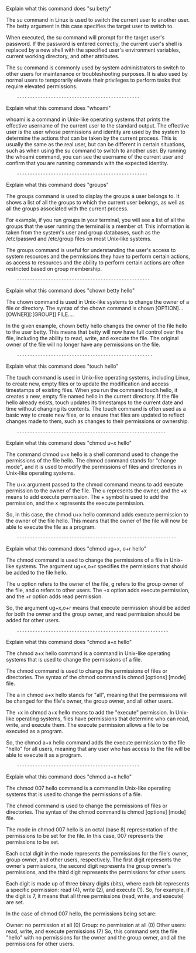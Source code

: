 Explain what this command does  "su betty"

The su command in Linux is used to switch the current user to another user. The betty argument in this case specifies the target user to switch to.

When executed, the su command will prompt for the target user's password. If the password is entered correctly, the current user's shell is replaced by a new shell with the specified user's environment variables, current working directory, and other attributes.

The su command is commonly used by system administrators to switch to other users for maintenance or troubleshooting purposes. It is also used by normal users to temporarily elevate their privileges to perform tasks that require elevated permissions.


		-----------------------------------------------


Explain what this command does  "whoami"

whoami is a command in Unix-like operating systems that prints the effective username of the current user to the standard output. The effective user is the user whose permissions and identity are used by the system to determine the actions that can be taken by the current process. This is usually the same as the real user, but can be different in certain situations, such as when using the su command to switch to another user. By running the whoami command, you can see the username of the current user and confirm that you are running commands with the expected identity.


		--------------------------------------------------


Explain what this command does  "groups"


The groups command is used to display the groups a user belongs to. It shows a list of all the groups to which the current user belongs, as well as all the groups associated with the current process.

For example, if you run groups in your terminal, you will see a list of all the groups that the user running the terminal is a member of. This information is taken from the system's user and group databases, such as the /etc/passwd and /etc/group files on most Unix-like systems.

The groups command is useful for understanding the user's access to system resources and the permissions they have to perform certain actions, as access to resources and the ability to perform certain actions are often restricted based on group membership.


		---------------------------------------------------



Explain what this command does  "chown betty hello"


The chown command is used in Unix-like systems to change the owner of a file or directory. The syntax of the chown command is chown [OPTION]... [OWNER][:[GROUP]] FILE....

In the given example, chown betty hello changes the owner of the file hello to the user betty. This means that betty will now have full control over the file, including the ability to read, write, and execute the file. The original owner of the file will no longer have any permissions on the file.


		----------------------------------------------------



Explain what this command does  "touch hello"


The touch command is used in Unix-like operating systems, including Linux, to create new, empty files or to update the modification and access timestamps of existing files. When you run the command touch hello, it creates a new, empty file named hello in the current directory. If the file hello already exists, touch updates its timestamps to the current date and time without changing its contents. The touch command is often used as a basic way to create new files, or to ensure that files are updated to reflect changes made to them, such as changes to their permissions or ownership.


		---------------------------------------------------------



Explain what this command does  "chmod u+x hello"


The command chmod u+x hello is a shell command used to change the permissions of the file hello. The chmod command stands for "change mode", and it is used to modify the permissions of files and directories in Unix-like operating systems.

The u+x argument passed to the chmod command means to add execute permission to the owner of the file. The u represents the owner, and the +x means to add execute permission. The + symbol is used to add the permission, and the x represents the execute permission.

So, in this case, the chmod u+x hello command adds execute permission to the owner of the file hello. This means that the owner of the file will now be able to execute the file as a program.


		-------------------------------------------------------------



Explain what this command does  "chmod ug+x, o+r hello"


The chmod command is used to change the permissions of a file in Unix-like systems. The argument ug+x,o+r specifies the permissions that should be added to the file hello.

The u option refers to the owner of the file, g refers to the group owner of the file, and o refers to other users. The +x option adds execute permission, and the +r option adds read permission.

So, the argument ug+x,o+r means that execute permission should be added for both the owner and the group owner, and read permission should be added for other users.



		----------------------------------------------------------



Explain what this command does  "chmod a+x hello"



The chmod a+x hello command is a command in Unix-like operating systems that is used to change the permissions of a file.

The chmod command is used to change the permissions of files or directories. The syntax of the chmod command is chmod [options] [mode] file.

The a in chmod a+x hello stands for "all", meaning that the permissions will be changed for the file's owner, the group owner, and all other users.

The +x in chmod a+x hello means to add the "execute" permission. In Unix-like operating systems, files have permissions that determine who can read, write, and execute them. The execute permission allows a file to be executed as a program.

So, the chmod a+x hello command adds the execute permission to the file "hello" for all users, meaning that any user who has access to the file will be able to execute it as a program.



		-----------------------------------------------



Explain what this command does  "chmod a+x hello"



The chmod 007 hello command is a command in Unix-like operating systems that is used to change the permissions of a file.

The chmod command is used to change the permissions of files or directories. The syntax of the chmod command is chmod [options] [mode] file.

The mode in chmod 007 hello is an octal (base 8) representation of the permissions to be set for the file. In this case, 007 represents the permissions to be set.

Each octal digit in the mode represents the permissions for the file's owner, group owner, and other users, respectively. The first digit represents the owner's permissions, the second digit represents the group owner's permissions, and the third digit represents the permissions for other users.

Each digit is made up of three binary digits (bits), where each bit represents a specific permission: read (4), write (2), and execute (1). So, for example, if the digit is 7, it means that all three permissions (read, write, and execute) are set.

In the case of chmod 007 hello, the permissions being set are:

Owner: no permission at all (0)
Group: no permission at all (0)
Other users: read, write, and execute permissions (7)
So, this command sets the file "hello" with no permissions for the owner and the group owner, and all the permissions for other users.
